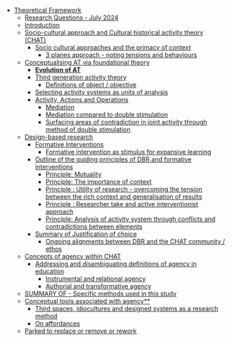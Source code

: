 -   [Theoretical Framework](#theoretical-framework)
    -   [Research Questions - July
        2024](#research-questions---july-2024)
    -   [Introduction](#introduction)
    -   [Socio-cultural approach and Cultural historical activity theory
        (CHAT)](#socio-cultural-approach-and-cultural-historical-activity-theory-chat)
        -   [Socio cultural approaches and the primacy of
            context](#socio-cultural-approaches-and-the-primacy-of-context)
            -   [3 planes approach - noting tensions and
                behaviours](#planes-approach---noting-tensions-and-behaviours)
    -   [Conceptualising AT via foundational
        theory](#conceptualising-at-via-foundational-theory)
        -   [**Evolution of AT**](#evolution-of-at)
        -   [Third generation activity
            theory](#third-generation-activity-theory)
            -   [Definitions of object /
                objective](#definitions-of-object-objective)
        -   [Selecting activity systems as units of
            analysis](#selecting-activity-systems-as-units-of-analysis)
        -   [Activity, Actions and
            Operations](#activity-actions-and-operations)
            -   [Mediation](#mediation)
            -   [Mediation compared to double
                stimulation](#mediation-compared-to-double-stimulation)
            -   [Surfacing areas of contradiction in joint activity
                through method of double
                stimulation](#surfacing-areas-of-contradiction-in-joint-activity-through-method-of-double-stimulation)
    -   [Design-based research](#design-based-research)
        -   [Formative Interventions](#formative-interventions)
            -   [Formative intervention as stimulus for expansive
                learning](#formative-intervention-as-stimulus-for-expansive-learning)
        -   [Outline of the guiding principles of DBR and formative
            interventions](#outline-of-the-guiding-principles-of-dbr-and-formative-interventions)
            -   [Principle: Mutuality](#principle-mutuality)
            -   [Principle: The importance of
                context](#principle-the-importance-of-context)
            -   [Principle : Utility of research - overcoming the
                tension between the rich context and generalisation of
                results](#principle-utility-of-research---overcoming-the-tension-between-the-rich-context-and-generalisation-of-results)
            -   [Principle : Researcher take and active interventionist
                approach](#principle-researcher-take-and-active-interventionist-approach)
            -   [Principle: Analysis of activity system through
                conflicts and contradictions between
                elements](#principle-analysis-of-activity-system-through-conflicts-and-contradictions-between-elements)
        -   [Summary of Justification of
            choice](#summary-of-justification-of-choice)
            -   [Ongoing alignments between DBR and the CHAT community /
                ethos](#ongoing-alignments-between-dbr-and-the-chat-community-ethos)
    -   [Concepts of agency within
        CHAT](#concepts-of-agency-within-chat)
        -   [Addressing and disambiguating definitions of agency in
            education](#addressing-and-disambiguating-definitions-of-agency-in-education)
            -   [Instrumental and relational
                agency](#instrumental-and-relational-agency)
            -   [Authorial and transformative
                agency](#authorial-and-transformative-agency)
    -   [SUMMARY OF - Specific methods used in this
        study](#summary-of---specific-methods-used-in-this-study)
    -   [Conceptual tools associated with
        agency\*\*](#conceptual-tools-associated-with-agency)
        -   [Third spaces, idiocultures and designed systems as a
            research
            method](#third-spaces-idiocultures-and-designed-systems-as-a-research-method)
        -   [On affordances](#on-affordances)
    -   [Parked to replace or remove or
        rework](#parked-to-replace-or-remove-or-rework)
